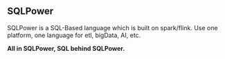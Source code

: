 ## SQLPower

SQLPower is a SQL-Based language which is built on spark/flink. Use one platform, one language for etl, bigData, AI, etc.


**All in SQLPower, SQL behind SQLPower.**